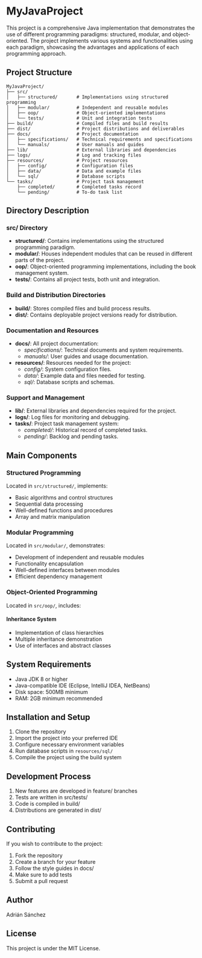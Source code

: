 # MyJavaProject

This project is a comprehensive Java implementation that demonstrates the use of different programming paradigms: structured, modular, and object-oriented. The project implements various systems and functionalities using each paradigm, showcasing the advantages and applications of each programming approach.

## Project Structure

```
MyJavaProject/
├── src/
│   ├── structured/       # Implementations using structured programming
│   ├── modular/          # Independent and reusable modules
│   ├── oop/              # Object-oriented implementations
│   └── tests/            # Unit and integration tests
├── build/                # Compiled files and build results
├── dist/                 # Project distributions and deliverables
├── docs/                 # Project documentation
│   ├── specifications/   # Technical requirements and specifications
│   └── manuals/          # User manuals and guides
├── lib/                  # External libraries and dependencies
├── logs/                 # Log and tracking files
├── resources/            # Project resources
│   ├── config/           # Configuration files
│   ├── data/             # Data and example files
│   └── sql/              # Database scripts
└── tasks/                # Project task management
    ├── completed/        # Completed tasks record
    └── pending/          # To-do task list
```

## Directory Description

### src/ Directory
- **structured/**: Contains implementations using the structured programming paradigm.
- **modular/**: Houses independent modules that can be reused in different parts of the project.
- **oop/**: Object-oriented programming implementations, including the book management system.
- **tests/**: Contains all project tests, both unit and integration.

### Build and Distribution Directories
- **build/**: Stores compiled files and build process results.
- **dist/**: Contains deployable project versions ready for distribution.

### Documentation and Resources
- **docs/**: All project documentation:
  - *specifications/*: Technical documents and system requirements.
  - *manuals/*: User guides and usage documentation.
- **resources/**: Resources needed for the project:
  - *config/*: System configuration files.
  - *data/*: Example data and files needed for testing.
  - *sql/*: Database scripts and schemas.

### Support and Management
- **lib/**: External libraries and dependencies required for the project.
- **logs/**: Log files for monitoring and debugging.
- **tasks/**: Project task management system:
  - *completed/*: Historical record of completed tasks.
  - *pending/*: Backlog and pending tasks.

## Main Components

### Structured Programming
Located in `src/structured/`, implements:
- Basic algorithms and control structures
- Sequential data processing
- Well-defined functions and procedures
- Array and matrix manipulation

### Modular Programming
Located in `src/modular/`, demonstrates:
- Development of independent and reusable modules
- Functionality encapsulation
- Well-defined interfaces between modules
- Efficient dependency management

### Object-Oriented Programming
Located in `src/oop/`, includes:

#### Inheritance System
- Implementation of class hierarchies
- Multiple inheritance demonstration
- Use of interfaces and abstract classes

## System Requirements

- Java JDK 8 or higher
- Java-compatible IDE (Eclipse, IntelliJ IDEA, NetBeans)
- Disk space: 500MB minimum
- RAM: 2GB minimum recommended

## Installation and Setup

1. Clone the repository
2. Import the project into your preferred IDE
3. Configure necessary environment variables
4. Run database scripts in `resources/sql/`
5. Compile the project using the build system

## Development Process

1. New features are developed in feature/ branches
2. Tests are written in src/tests/
3. Code is compiled in build/
4. Distributions are generated in dist/

## Contributing

If you wish to contribute to the project:
1. Fork the repository
2. Create a branch for your feature
3. Follow the style guides in docs/
4. Make sure to add tests
5. Submit a pull request

## Author

Adrián Sánchez

## License

This project is under the MIT License.
